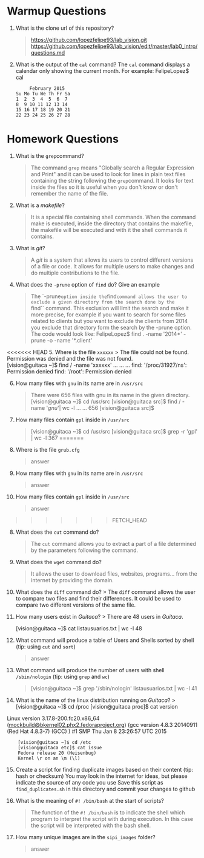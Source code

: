 # Warmup Questions

1.  What is the clone url of this repository?
    > https://github.com/lopezfelipe93/lab_vision.git
      https://github.com/lopezfelipe93/lab_vision/edit/master/lab0_intro/questions.md

2.  What is the output of the ``cal`` command?
    The ``cal`` command displays a calendar only showing the current month. For example:
     FelipeLopez$ cal
     
             February 2015
        Su Mo Tu We Th Fr Sa
        1  2  3  4  5  6  7
        8  9 10 11 12 13 14
        15 16 17 18 19 20 21
        22 23 24 25 26 27 28

# Homework Questions

1.  What is the ``grep``command?
    >  The command ``grep`` means "Globally search a Regular Expression and Print" and it can be used to look for lines in plain        text files containing the string following the ``grep``command. It looks for text inside the files so it is useful when you         don't know or don't remember the name of the file. 
    
2.  What is a *makefile*?
    >  It is a special file containing shell commands. When the command make is executed, inside the directory that contains the         makefile, the makefile will be executed and with it the shell commands it contains.

3.  What is *git*?
    >  A *git* is a system that allows its users to control different versions of a file or code. It allows for multiple users to       make changes and do multiple contributions to the file.

4.  What does the ``-prune`` option of ``find`` do? Give an example
    >  The `-prune`` option inside the ``find`` command allows the user to exclude a given directory from the search done by the        ``find`` command. This exclusion will limit the search and make it more precise, for example if you want to search for some         files related to clients but you want to exclude the clients from 2014 you exclude that directory form the search by the            -prune option. The code would look like:
    FelipeLopez$ find . -name '2014*' -prune -o -name '*.client'

<<<<<<< HEAD
5.  Where is the file ``xxxxxx``
    > The file could not be found. Permission was denied and the file was not found.   
    [vision@guitaca ~]$ find / -name 'xxxxxx'
        ...
        ...
        ...
        find: '/proc/31927/ns': Permission denied
        find: '/root': Permission denied


6.  How many files with ``gnu`` in its name are in ``/usr/src``
    >  There were 656 files with gnu in its name in the given directory.
       [vision@guitaca ~]$ cd /usr/src
       [vision@guitaca src]$ find / -name '*gnu*'| wc -l
       ...
       ...
      656
      [vision@guitaca src]$ 


7.  How many files contain ``gpl`` inside in ``/usr/src``
    >  [vision@guitaca ~]$ cd /usr/src
       [vision@guitaca src]$ grep -r 'gpl' | wc -l
       367
=======
5.  Where is the file ``grub.cfg``
    >   answer

6.  How many files with ``gnu`` in its name are in ``/usr/src``
    >   answer

7.  How many files contain ``gpl`` inside in ``/usr/src``
    >   answer
>>>>>>> FETCH_HEAD

8.  What does the ``cut`` command do?
    >  The ``cut`` command allows you to extract a part of a file determined by the parameters following the command. 

9.  What does the ``wget`` command do?
    >  It allows the user to download files, websites, programs...  from the internet by providing the domain.

10.  What does the ``diff`` command do?
    >  The ``diff`` command allows the user to compare two files and find their differences. It could be used to compare two        different versions of the same file.

11.  How many users exist in *Guitaca*?
    >   There are 48 users in *Guitaca*.

        [vision@guitaca ~]$ cat listausuarios.txt | wc -l
        48

12. What command will produce a table of Users and Shells sorted by shell (tip: using ``cut`` and ``sort``)
    >   answer

13. What command will produce the number of users with shell ``/sbin/nologin`` (tip: using ``grep`` and ``wc``)
    > [vision@guitaca ~]$  grep '/sbin/nologin' listausuarios.txt | wc -l
        41

14.  What is the name of the linux distribution running on *Guitaca*?
    >   [vision@guitaca ~]$ cd /proc
        [vision@guitaca proc]$ cat version

Linux version 3.17.8-200.fc20.x86_64 (mockbuild@bkernel02.phx2.fedoraproject.org) (gcc version 4.8.3 20140911 (Red Hat 4.8.3-7) (GCC) ) #1 SMP Thu Jan 8 23:26:57 UTC 2015

        [vision@guitaca ~]$ cd /etc
        [vision@guitaca etc]$ cat issue
        Fedora release 20 (Heisenbug)
        Kernel \r on an \m (\l)

15. Create a script for finding duplicate images based on their content (tip: hash or checksum)
    You may look in the internet for ideas, but please indicate the source of any code you use
    Save this script as ``find_duplicates.sh`` in this directory and commit your changes to github

16. What is the meaning of ``#! /bin/bash`` at the start of scripts?
    >   The function of the ``#! /bin/bash`` is to indicate the shell which program to interpret the script with during execution.      In this case the script will be interpreted with the bash shell.

17. How many unique images are in the ``sipi_images`` folder?
    >   answer
    
